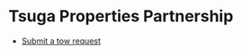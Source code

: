 # Tsuga Properties Partnership

* [Submit a tow request](https://sundaysenergy.wufoo.com/forms/tsuga-tow-request/)
